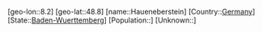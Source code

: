 ﻿---
location: [48.8,8.2]
type: City
tags:
- geo/City


SpocWebEntityId: 30807
isDeleted: false
confidential: public

---
[geo-lon::8.2]
[geo-lat::48.8]
[name::Haueneberstein]
[Country::[Germany](geo/Continent/Europe/Germany.md)]
[State::[Baden-Wuerttemberg](geo/Continent/Europe/Germany/Baden-Wuerttemberg.md)]
[Population::]
[Unknown::]

